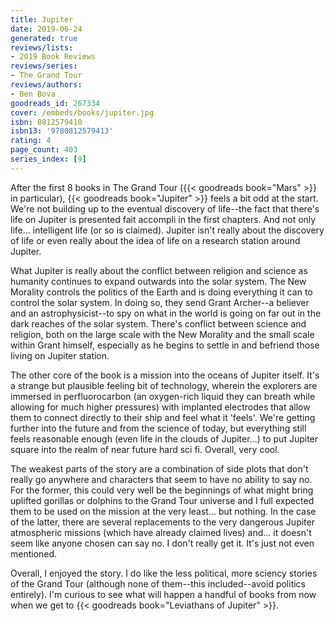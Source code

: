 ```yaml
---
title: Jupiter
date: 2019-06-24
generated: true
reviews/lists:
- 2019 Book Reviews
reviews/series:
- The Grand Tour
reviews/authors:
- Ben Bova
goodreads_id: 267334
cover: /embeds/books/jupiter.jpg
isbn: 0812579410
isbn13: '9780812579413'
rating: 4
page_count: 403
series_index: [9]
---
```

After the first 8 books in The Grand Tour ({{< goodreads book="Mars" >}} in particular), {{< goodreads book="Jupiter" >}} feels a bit odd at the start. We're not building up to the eventual discovery of life--the fact that there's life on Jupiter is presented fait accompli in the first chapters. And not only life... intelligent life (or so is claimed). Jupiter isn't really about the discovery of life or even really about the idea of life on a research station around Jupiter.  

What Jupiter is really about the conflict between religion and science as humanity continues to expand outwards into the solar system. The New Morality controls the politics of the Earth and is doing everything it can to control the solar system. In doing so, they send Grant Archer--a believer and an astrophysicist--to spy on what in the world is going on far out in the dark reaches of the solar system. There's conflict between science and religion, both on the large scale with the New Morality and the small scale within Grant himself, especially as he begins to settle in and befriend those living on Jupiter station.  

<!--more-->

The other core of the book is a mission into the oceans of Jupiter itself. It's a strange but plausible feeling bit of technology, wherein the explorers are immersed in perfluorocarbon (an oxygen-rich liquid they can breath while allowing for much higher pressures) with implanted electrodes that allow them to connect directly to their ship and feel what it 'feels'. We're getting further into the future and from the science of today, but everything still feels reasonable enough (even life in the clouds of Jupiter...) to put Jupiter square into the realm of near future hard sci fi. Overall, very cool.  

The weakest parts of the story are a combination of side plots that don't really go anywhere and characters that seem to have no ability to say no. For the former, this could very well be the beginnings of what might bring uplifted gorillas or dolphins to the Grand Tour universe and I full expected them to be used on the mission at the very least... but nothing. In the case of the latter, there are several replacements to the very dangerous Jupiter atmospheric missions (which have already claimed lives) and... it doesn't seem like anyone chosen can say no. I don't really get it. It's just not even mentioned.  

Overall, I enjoyed the story. I do like the less political, more sciency stories of the Grand Tour (although none of them--this included--avoid politics entirely). I'm curious to see what will happen a handful of books from now when we get to {{< goodreads book="Leviathans of Jupiter" >}}.